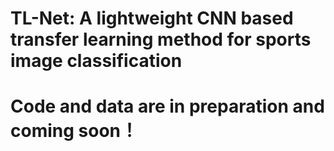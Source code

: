 # TL-Net: A lightweight CNN based transfer learning method for sports image classification

# Code and data are in preparation and coming soon！
